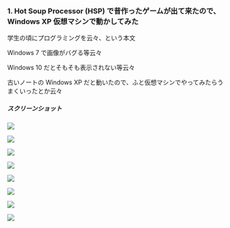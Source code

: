 ### 1. Hot Soup Processor (HSP) で昔作ったゲームが出て来たので、Windows XP 仮想マシンで動かしてみた

学生の頃にプログラミングを云々、という本文

Windows 7 で画像がバグる等云々

Windows 10 だとそもそも表示されない等云々

古いノートの Windows XP だと動いたので、ふと仮想マシンでやってみたらうまくいったとか云々


##### スクリーンショット

![](https://github.com/stest10/stest/blob/main/ss/0.png?raw=true)

![](https://github.com/stest10/stest/blob/main/ss/1.png?raw=true)

![](https://github.com/stest10/stest/blob/main/ss/2.png?raw=true)

![](https://github.com/stest10/stest/blob/main/ss/3.png?raw=true)

![](https://github.com/stest10/stest/blob/main/ss/4.png?raw=true)

![](https://github.com/stest10/stest/blob/main/ss/5.png?raw=true)

![](https://github.com/stest10/stest/blob/main/ss/6.png?raw=true)

![](https://github.com/stest10/stest/blob/main/ss/7.png?raw=true)


